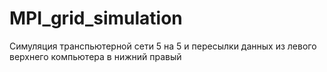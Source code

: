 # MPI_grid_simulation
Симуляция транспьютерной сети 5 на 5 и пересылки данных из левого верхнего компьютера в нижний правый
